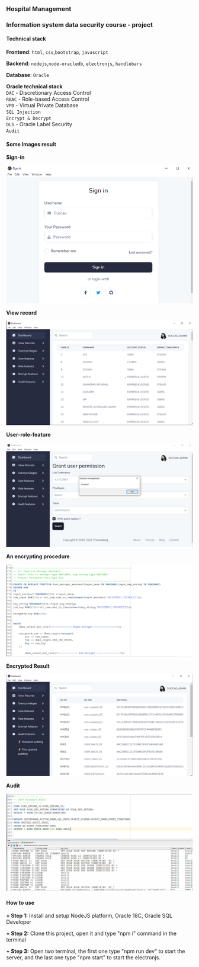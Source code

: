 ### Hospital Management

### Information system data security course - project

#### Technical stack

**Frontend**: `html`, `css`,`bootstrap`, `javascript`

**Backend**: `nodejs`,`node-oracledb`, `electronjs`, `handlebars`

**Database**: `Oracle`
<br/>

**Oracle technical stack**
<br/>
`DAC` - Discretionary Access Control
<br/>
`RBAC` - Role-based Access Control
<br/>
`VPD` - Virtual Private Database
<br/>
`SQL Injection`
<br/>
`Encrypt & Decrypt`
<br/>
`OLS` - Oracle Label Security
<br/>
`Audit`

#### Some Images result

**Sign-in**
<br/>

![sign-in](/images/sign-in.png)

**View record**
<br/>

![view-record](/images/view-record.png)

**User-role-feature**
<br/>

![User-role-feature](/images/user-role-feature.png)

**An encrypting procedure**
<br/>

![An encrypting procedure](/images/encrypt-proc.png)

**Encrypted Result**
<br/>

![Encrypted Result](/images/encrypt.png)

**Audit**
<br/>

![Audit](/images/standard-audit.png)

#### How to use

**+ Step 1:** Install and setup NodeJS platform, Oracle 18C, Oracle SQL Developer
<br/>

**+ Step 2:** Clone this project, open it and type "npm i" command in the terminal
<br/>

**+ Step 3:** Open two terminal, the first one type "npm run dev" to start the server, and the last one type "npm start" to start the electronjs.
<br/>
